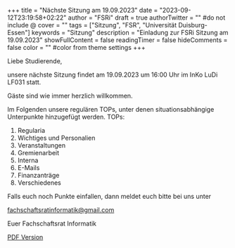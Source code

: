 +++
title = "Nächste Sitzung am 19.09.2023"
date = "2023-09-12T23:19:58+02:22"
author = "FSRi"
draft = true
authorTwitter = "" #do not include @
cover = ""
tags = ["Sitzung", "FSR", "Universität Duisburg-Essen"]
keywords = "Sitzung"
description = "Einladung zur FSRi Sitzung am 19.09.2023"
showFullContent = false
readingTimer = false
hideComments = false
color = "" #color from theme settings
+++

Liebe Studierende,

unsere nächste Sitzung findet am 19.09.2023 um 16:00 Uhr im InKo LuDi LF031 statt.

Gäste sind wie immer herzlich willkommen.

Im Folgenden unsere regulären TOPs, unter denen situationsabhängige Unterpunkte 
hinzugefügt werden.
TOPs:

1. Regularia
2. Wichtiges und Personalien
3. Veranstaltungen
4. Gremienarbeit
5. Interna
6. E-Mails
7. Finanzanträge
8. Verschiedenes

Falls euch noch Punkte einfallen, dann meldet euch bitte bei uns unter

fachschaftsratinformatik@gmail.com

Euer Fachschaftsrat Informatik

[PDF Version](/einladung_2023_09_19.pdf)

